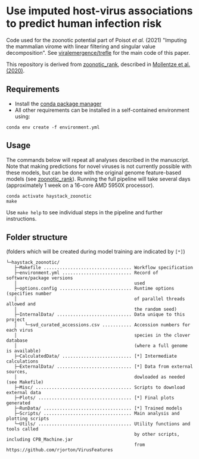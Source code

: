 # Use imputed host-virus associations to predict human infection risk

Code used for the zoonotic potential part of Poisot _et al._ (2021) "Imputing the mammalian virome with linear filtering and singular value decomposition". See [viralemergence/trefle](https://github.com/viralemergence/trefle) for the main code of this paper.

This repository is derived from [zoonotic_rank](https://github.com/Nardus/zoonotic_rank), described in [Mollentze et al. (2020)](https://doi.org/10.1101/2020.11.12.379917).


## Requirements
- Install the [conda package manager](https://conda.io/)
- All other requirements can be installed in a self-contained environment using:
```
conda env create -f environment.yml
```


## Usage

The commands below will repeat all analyses described in the manuscript. Note that making predictions for novel viruses is not currently possible with these models, but can be done with the original genome feature-based models (see [zoonotic_rank](https://github.com/Nardus/zoonotic_rank)). Running the full pipeline will take several days (approximately 1 week on a 16-core AMD 5950X processor). 
```
conda activate haystack_zoonotic
make
```

Use `make help` to see individual steps in the pipeline and further instructions. 


## Folder structure
(folders which will be created during model training are indicated by `[*]`)

```
└─haystack_zoonotic/
   ├─Makefile ................................. Workflow specification
   ├─environment.yml .......................... Record of software/package versions 
   │                                            used
   ├─options.config ........................... Runtime options (specifies number
   │                                            of parallel threads allowed and 
   │                                            the random seed)
   ├─InternalData/ ............................ Data unique to this project
   │   └─svd_curated_accessions.csv ........... Accession numbers for each virus  
   │                                            species in the clover database
   │                                            (where a full genome is available)
   ├─CalculatedData/ .......................... [*] Intermediate calculations 
   ├─ExternalData/ ............................ [*] Data from external sources, 
   │                                            dowloaded as needed (see Makefile)
   ├─Misc/ .................................... Scripts to download external data
   ├─Plots/ ................................... [*] Final plots generated
   ├─RunData/ ................................. [*] Trained models
   ├─Scripts/ ................................. Main analysis and plotting scripts
   └─Utils/ ................................... Utility functions and tools called 
                                                by other scripts, including CPB_Machine.jar
                                                from https://github.com/rjorton/VirusFeatures
```
